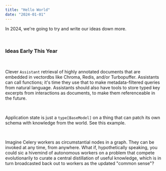 ```yaml
---
title: "Hello World"
date: "2024-01-01"
---
```

In 2024, we're going to try and write our ideas down more.

<br>

### Ideas Early This Year

<br>

Clever `Assistant` retrieval of highly annotated documents that are embedded in vectordbs like Chroma, Redis, and/or Turbopuffer. Assistants can call functions; it's time they use that to make metadata-filtered queries from natural language. Assistants should also have tools to store typed key excerpts from interactions as documents, to make them referenceable in the future.

<br>

Application state is just a `type[BaseModel]` on a thing that can patch its own schema with knowledge from the world. See this example.

<br>

Imagine Celery workers as circumstantial nodes in a graph. They can be invoked at any time, from anywhere. What if, hypothetically speaking, you could sic a hivemind of autonomous workers on a problem that compete evolutionarily to curate a central distillation of useful knowledge, which is in turn broadcasted back out to workers as the updated "common sense"?
